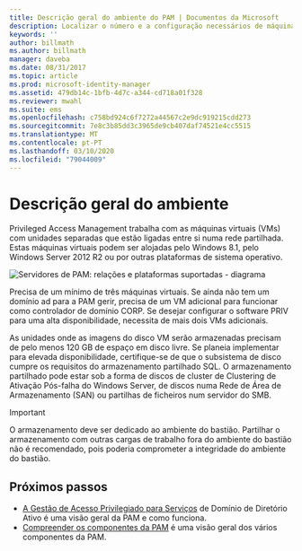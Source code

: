 ```yaml
---
title: Descrição geral do ambiente do PAM | Documentos da Microsoft
description: Localizar o número e a configuração necessários de máquinas virtuais a implementar Privileged Access Management com êxito
keywords: ''
author: billmath
ms.author: billmath
manager: daveba
ms.date: 08/31/2017
ms.topic: article
ms.prod: microsoft-identity-manager
ms.assetid: 479db14c-1bfb-4d7c-a344-cd718a01f328
ms.reviewer: mwahl
ms.suite: ems
ms.openlocfilehash: c758bd924c6f7272a44567c2e9dc919215cdd273
ms.sourcegitcommit: 7e8c3b85dd3c3965de9cb407daf74521e4cc5515
ms.translationtype: MT
ms.contentlocale: pt-PT
ms.lasthandoff: 03/10/2020
ms.locfileid: "79044009"
---
```

# <a name="environment-overview"></a>Descrição geral do ambiente

Privileged Access Management trabalha com as máquinas virtuais (VMs) com unidades separadas que estão ligadas entre si numa rede partilhada. Estas máquinas virtuais podem ser alojadas pelo Windows 8.1, pelo Windows Server 2012 R2 ou por outras plataformas de sistema operativo.

![Servidores de PAM: relações e plataformas suportadas - diagrama](media/pam-test-lab-architecture.png)

Precisa de um mínimo de três máquinas virtuais.  Se ainda não tem um domínio ad para a PAM gerir, precisa de um VM adicional para funcionar como controlador de domínio CORP.  Se desejar configurar o software PRIV para uma alta disponibilidade, necessita de mais dois VMs adicionais.

As unidades onde as imagens do disco VM serão armazenadas precisam de pelo menos 120 GB de espaço em disco livre.  Se planeia implementar para elevada disponibilidade, certifique-se de que o subsistema de disco cumpre os requisitos do armazenamento partilhado SQL.  O armazenamento partilhado pode estar sob a forma de discos de cluster de Clustering de Ativação Pós-falha do Windows Server, de discos numa Rede de Área de Armazenamento (SAN) ou partilhas de ficheiros num servidor do SMB.

> [!IMPORTANT]
> O armazenamento deve ser dedicado ao ambiente do bastião. Partilhar o armazenamento com outras cargas de trabalho fora do ambiente do bastião não é recomendado, pois poderia comprometer a integridade do ambiente do bastião.

## <a name="next-steps"></a>Próximos passos

- [A Gestão de Acesso Privilegiado para Serviços](privileged-identity-management-for-active-directory-domain-services.md) de Domínio de Diretório Ativo é uma visão geral da PAM e como funciona.
- [Compreender os componentes da PAM](principles-of-operation.md) é uma visão geral dos vários componentes da PAM.
